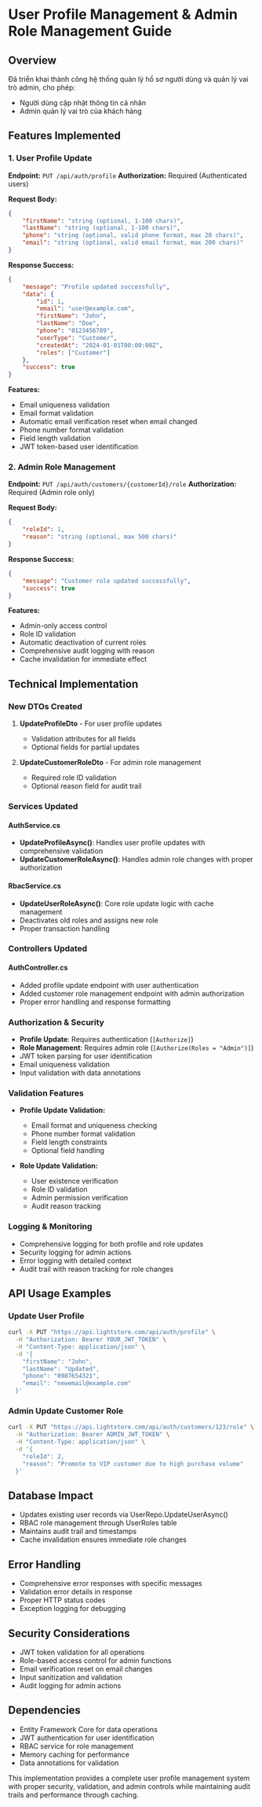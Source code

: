 # User Profile Management & Admin Role Management Guide

## Overview
Đã triển khai thành công hệ thống quản lý hồ sơ người dùng và quản lý vai trò admin, cho phép:
- Người dùng cập nhật thông tin cá nhân
- Admin quản lý vai trò của khách hàng

## Features Implemented

### 1. User Profile Update
**Endpoint:** `PUT /api/auth/profile`
**Authorization:** Required (Authenticated users)

**Request Body:**
```json
{
    "firstName": "string (optional, 1-100 chars)",
    "lastName": "string (optional, 1-100 chars)", 
    "phone": "string (optional, valid phone format, max 20 chars)",
    "email": "string (optional, valid email format, max 200 chars)"
}
```

**Response Success:**
```json
{
    "message": "Profile updated successfully",
    "data": {
        "id": 1,
        "email": "user@example.com",
        "firstName": "John",
        "lastName": "Doe", 
        "phone": "0123456789",
        "userType": "Customer",
        "createdAt": "2024-01-01T00:00:00Z",
        "roles": ["Customer"]
    },
    "success": true
}
```

**Features:**
- Email uniqueness validation
- Email format validation
- Automatic email verification reset when email changed
- Phone number format validation
- Field length validation
- JWT token-based user identification

### 2. Admin Role Management
**Endpoint:** `PUT /api/auth/customers/{customerId}/role`
**Authorization:** Required (Admin role only)

**Request Body:**
```json
{
    "roleId": 1,
    "reason": "string (optional, max 500 chars)"
}
```

**Response Success:**
```json
{
    "message": "Customer role updated successfully",
    "success": true
}
```

**Features:**
- Admin-only access control
- Role ID validation
- Automatic deactivation of current roles
- Comprehensive audit logging with reason
- Cache invalidation for immediate effect

## Technical Implementation

### New DTOs Created
1. **UpdateProfileDto** - For user profile updates
   - Validation attributes for all fields
   - Optional fields for partial updates
   
2. **UpdateCustomerRoleDto** - For admin role management
   - Required role ID validation
   - Optional reason field for audit trail

### Services Updated

#### AuthService.cs
- **UpdateProfileAsync()**: Handles user profile updates with comprehensive validation
- **UpdateCustomerRoleAsync()**: Handles admin role changes with proper authorization

#### RbacService.cs  
- **UpdateUserRoleAsync()**: Core role update logic with cache management
- Deactivates old roles and assigns new role
- Proper transaction handling

### Controllers Updated

#### AuthController.cs
- Added profile update endpoint with user authentication
- Added customer role management endpoint with admin authorization
- Proper error handling and response formatting

### Authorization & Security
- **Profile Update**: Requires authentication (`[Authorize]`)
- **Role Management**: Requires admin role (`[Authorize(Roles = "Admin")]`)
- JWT token parsing for user identification
- Email uniqueness validation
- Input validation with data annotations

### Validation Features
- **Profile Update Validation:**
  - Email format and uniqueness checking
  - Phone number format validation
  - Field length constraints
  - Optional field handling

- **Role Update Validation:**
  - User existence verification
  - Role ID validation
  - Admin permission verification
  - Audit reason tracking

### Logging & Monitoring
- Comprehensive logging for both profile and role updates
- Security logging for admin actions
- Error logging with detailed context
- Audit trail with reason tracking for role changes

## API Usage Examples

### Update User Profile
```bash
curl -X PUT "https://api.lightstore.com/api/auth/profile" \
  -H "Authorization: Bearer YOUR_JWT_TOKEN" \
  -H "Content-Type: application/json" \
  -d '{
    "firstName": "John",
    "lastName": "Updated", 
    "phone": "0987654321",
    "email": "newemail@example.com"
  }'
```

### Admin Update Customer Role
```bash
curl -X PUT "https://api.lightstore.com/api/auth/customers/123/role" \
  -H "Authorization: Bearer ADMIN_JWT_TOKEN" \
  -H "Content-Type: application/json" \
  -d '{
    "roleId": 2,
    "reason": "Promote to VIP customer due to high purchase volume"
  }'
```

## Database Impact
- Updates existing user records via UserRepo.UpdateUserAsync()
- RBAC role management through UserRoles table
- Maintains audit trail and timestamps
- Cache invalidation ensures immediate role changes

## Error Handling
- Comprehensive error responses with specific messages
- Validation error details in response
- Proper HTTP status codes
- Exception logging for debugging

## Security Considerations
- JWT token validation for all operations
- Role-based access control for admin functions
- Email verification reset on email changes
- Input sanitization and validation
- Audit logging for admin actions

## Dependencies
- Entity Framework Core for data operations
- JWT authentication for user identification
- RBAC service for role management
- Memory caching for performance
- Data annotations for validation

This implementation provides a complete user profile management system with proper security, validation, and admin controls while maintaining audit trails and performance through caching.